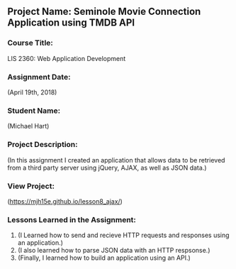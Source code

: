 ## Project Name:  Seminole Movie Connection Application using TMDB API

### Course Title:
LIS 2360:  Web Application Development

### Assignment Date:  
(April 19th, 2018)

### Student Name:  
(Michael Hart)

### Project Description:
(In this assignment I created an application that allows data to be retrieved from a third party server using jQuery, AJAX, as well as JSON data.)

### View Project:
(https://mjh15e.github.io/lesson8_ajax/)

### Lessons Learned in the Assignment:
1. (I Learned how to send and recieve HTTP requests and responses using an application.)
2. (I also learned how to parse JSON data with an HTTP respsonse.)
3. (Finally, I learned how to build an application using an API.)
